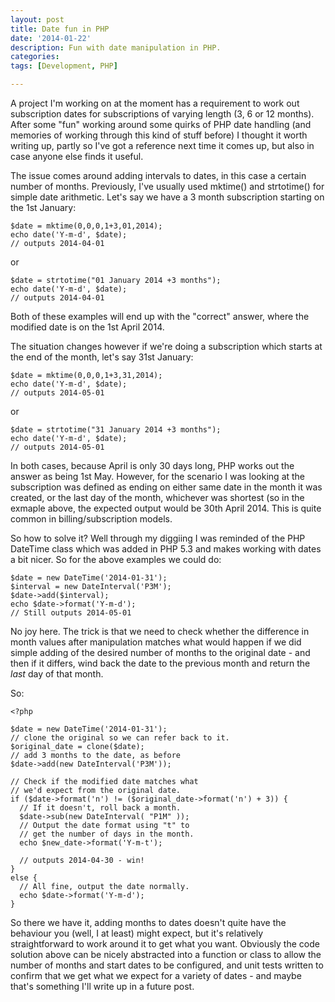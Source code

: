```yaml
---
layout: post
title: Date fun in PHP
date: '2014-01-22'
description: Fun with date manipulation in PHP.
categories:
tags: [Development, PHP]

---
```


A project I'm working on at the moment has a requirement to work out subscription
dates for subscriptions of varying length (3, 6 or 12 months). After some "fun"
working around some quirks of PHP date handling (and memories of working through this
 kind of stuff before) I thought it worth writing up, partly
so I've got a reference next time it comes up, but also in case anyone else finds it
useful.

<!-- break -->

The issue comes around adding intervals to dates, in this case a certain number of months.
Previously, I've usually used mktime() and strtotime() for simple date arithmetic. Let's say
we have a 3 month subscription starting on the 1st January:

    $date = mktime(0,0,0,1+3,01,2014);
    echo date('Y-m-d', $date);
    // outputs 2014-04-01

or

    $date = strtotime("01 January 2014 +3 months");
    echo date('Y-m-d', $date);
    // outputs 2014-04-01

Both of these examples will end up with the "correct" answer, where the modified date is
 on the 1st April 2014.

The situation changes however if we're doing a subscription which starts at the end of the month,
 let's say 31st January:

    $date = mktime(0,0,0,1+3,31,2014);
    echo date('Y-m-d', $date);
    // outputs 2014-05-01

or

    $date = strtotime("31 January 2014 +3 months");
    echo date('Y-m-d', $date);
    // outputs 2014-05-01

In both cases, because April is only 30 days long, PHP works out the answer as being 1st May. However,
for the scenario I was looking at the subscription was defined as ending on either same date in the month
it was created, or the last day of the month, whichever was shortest (so in the exmaple above, the
expected output would be 30th April 2014. This is quite common in billing/subscription models.

So how to solve it? Well through my diggiing I was reminded of the PHP DateTime class which was added in PHP 5.3
and makes working with dates a bit nicer. So for the above examples we could do:

    $date = new DateTime('2014-01-31');
    $interval = new DateInterval('P3M');
    $date->add($interval);
    echo $date->format('Y-m-d');
    // Still outputs 2014-05-01

No joy here. The trick is that we need to check whether the difference in month values after manipulation
matches what would happen if we did simple adding of the desired number of months to the original date -
and then if it differs, wind back the date to the previous month and return the *last* day of that month.

So:

    <?php

    $date = new DateTime('2014-01-31');
    // clone the original so we can refer back to it.
    $original_date = clone($date);
    // add 3 months to the date, as before
    $date->add(new DateInterval('P3M'));

    // Check if the modified date matches what
    // we'd expect from the original date.
    if ($date->format('n') != ($original_date->format('n') + 3)) {
      // If it doesn't, roll back a month.
      $date->sub(new DateInterval( "P1M" ));
      // Output the date format using "t" to
      // get the number of days in the month.
      echo $new_date->format('Y-m-t');

      // outputs 2014-04-30 - win!
    }
    else {
      // All fine, output the date normally.
      echo $date->format('Y-m-d');
    }

So there we have it, adding months to dates doesn't quite have the behaviour you (well, I at least)
 might expect, but it's relatively straightforward to work around it to get what you want.
Obviously the code solution above  can be nicely abstracted into a function or class to allow the
number of months and start dates to be configured, and unit tests written to confirm that we get
what we expect for a variety of dates - and maybe that's something I'll write up in a future post.
